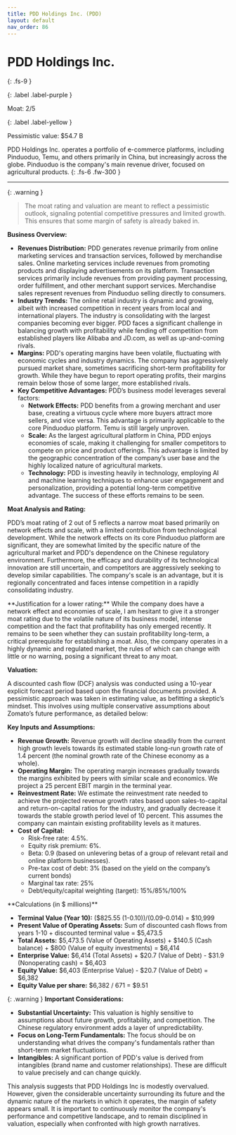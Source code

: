 ```yaml
---
title: PDD Holdings Inc. (PDD)
layout: default
nav_order: 86
---
```


# PDD Holdings Inc.
{: .fs-9 }

{: .label .label-purple }

Moat: 2/5

{: .label .label-yellow }

Pessimistic value: $54.7 B

PDD Holdings Inc. operates a portfolio of e-commerce platforms, including Pinduoduo, Temu, and others primarily in China, but increasingly across the globe.  Pinduoduo is the company's main revenue driver, focused on agricultural products.
{: .fs-6 .fw-300 }

---

{: .warning } 
>The moat rating and valuation are meant to reflect a pessimistic outlook, signaling potential competitive pressures and limited growth. This ensures that some margin of safety is already baked in.


**Business Overview:**

* **Revenues Distribution:** PDD generates revenue primarily from online marketing services and transaction services, followed by merchandise sales. Online marketing services include revenues from promoting products and displaying advertisements on its platform. Transaction services primarily include revenues from providing payment processing, order fulfillment, and other merchant support services. Merchandise sales represent revenues from Pinduoduo selling directly to consumers.
* **Industry Trends:** The online retail industry is dynamic and growing, albeit with increased competition in recent years from local and international players. The industry is consolidating with the largest companies becoming ever bigger.  PDD faces a significant challenge in balancing growth with profitability while fending off competition from established players like Alibaba and JD.com, as well as up-and-coming rivals.
* **Margins:** PDD's operating margins have been volatile, fluctuating with economic cycles and industry dynamics. The company has aggressively pursued market share, sometimes sacrificing short-term profitability for growth.  While they have begun to report operating profits, their margins remain below those of some larger, more established rivals.
* **Key Competitive Advantages:**  PDD’s business model leverages several factors:
    * **Network Effects:** PDD benefits from a growing merchant and user base, creating a virtuous cycle where more buyers attract more sellers, and vice versa. This advantage is primarily applicable to the core Pinduoduo platform.  Temu is still largely unproven.
    * **Scale:** As the largest agricultural platform in China, PDD enjoys economies of scale, making it challenging for smaller competitors to compete on price and product offerings. This advantage is limited by the geographic concentration of the company’s user base and the highly localized nature of agricultural markets.
    * **Technology:** PDD is investing heavily in technology, employing AI and machine learning techniques to enhance user engagement and personalization, providing a potential long-term competitive advantage. The success of these efforts remains to be seen.

**Moat Analysis and Rating:**

PDD’s moat rating of 2 out of 5 reflects a narrow moat based primarily on network effects and scale, with a limited contribution from technological development.  While the network effects on its core Pinduoduo platform are significant, they are somewhat limited by the specific nature of the agricultural market and PDD's dependence on the Chinese regulatory environment.  Furthermore, the efficacy and durability of its technological innovation are still uncertain, and competitors are aggressively seeking to develop similar capabilities. The company's scale is an advantage, but it is regionally concentrated and faces intense competition in a rapidly consolidating industry.  

<aside>
**Justification for a lower rating:**
While the company does have a network effect and economies of scale, I am hesitant to give it a stronger moat rating due to the volatile nature of its business model,  intense competition and the fact that profitability has only emerged recently. It remains to be seen whether they can sustain profitability long-term, a critical prerequisite for establishing a moat. Also, the company operates in a highly dynamic and regulated market, the rules of which can change with little or no warning, posing a significant threat to any moat.
</aside>

**Valuation:**

A discounted cash flow (DCF) analysis was conducted using a 10-year explicit forecast period based upon the financial documents provided. A pessimistic approach was taken in estimating value, as befitting a skeptic’s mindset. This involves using multiple conservative assumptions about Zomato’s future performance, as detailed below:

**Key Inputs and Assumptions:**

* **Revenue Growth:** Revenue growth will decline steadily from the current high growth levels towards its estimated stable long-run growth rate of 1.4 percent (the nominal growth rate of the Chinese economy as a whole).
* **Operating Margin:**  The operating margin increases gradually towards the margins exhibited by peers with similar scale and economics. We project a 25 percent EBIT margin in the terminal year.
* **Reinvestment Rate:** We estimate the reinvestment rate needed to achieve the projected revenue growth rates based upon sales-to-capital and return-on-capital ratios for the industry, and gradually decrease it towards the stable growth period level of 10 percent.  This assumes the company can maintain existing profitability levels as it matures.
* **Cost of Capital:**
    * Risk-free rate: 4.5%.
    * Equity risk premium: 6%.
    * Beta: 0.9 (based on unlevering betas of a group of relevant retail and online platform businesses).
    * Pre-tax cost of debt: 3% (based on the yield on the company’s current bonds)
    * Marginal tax rate: 25%
    * Debt/equity/capital weighting (target): 15%/85%/100%

<aside>
**Calculations (in $ millions)**

* **Terminal Value (Year 10):**  ($825.55 (1-0.10))/(0.09-0.014) = $10,999
* **Present Value of Operating Assets:**  Sum of discounted cash flows from years 1-10 + discounted terminal value = $5,473.5
* **Total Assets:** $5,473.5 (Value of Operating Assets) + $140.5 (Cash balance) + $800 (Value of equity investments) = $6,414
* **Enterprise Value:** $6,414 (Total Assets) + $20.7 (Value of Debt) - $31.9 (Nonoperating cash) = $6,403
* **Equity Value:** $6,403 (Enterprise Value) - $20.7 (Value of Debt) = $6,382
* **Equity Value per share:** $6,382 / 671 = $9.51
</aside>

{: .warning }
**Important Considerations:**

* **Substantial Uncertainty:**  This valuation is highly sensitive to assumptions about future growth, profitability, and competition. The Chinese regulatory environment adds a layer of unpredictability.
* **Focus on Long-Term Fundamentals:**  The focus should be on understanding what drives the company's fundamentals rather than short-term market fluctuations.
* **Intangibles:** A significant portion of PDD's value is derived from intangibles (brand name and customer relationships). These are difficult to value precisely and can change quickly.


This analysis suggests that PDD Holdings Inc is modestly overvalued.  However, given the considerable uncertainty surrounding its future and the dynamic nature of the markets in which it operates, the margin of safety appears small.  It is important to continuously monitor the company's performance and competitive landscape, and to remain disciplined in valuation, especially when confronted with high growth narratives.
